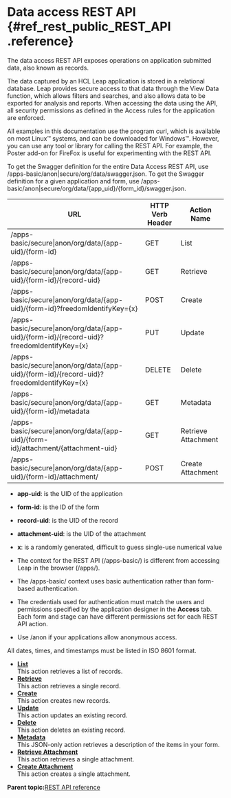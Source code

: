 # Data access REST API {#ref_rest_public_REST_API .reference}

The data access REST API exposes operations on application submitted data, also known as records.

The data captured by an HCL Leap application is stored in a relational database. Leap provides secure access to that data through the View Data function, which allows filters and searches, and also allows data to be exported for analysis and reports. When accessing the data using the API, all security permissions as defined in the Access rules for the application are enforced.

All examples in this documentation use the program curl, which is available on most Linux™ systems, and can be downloaded for Windows™. However, you can use any tool or library for calling the REST API. For example, the Poster add-on for FireFox is useful for experimenting with the REST API.

To get the Swagger definition for the entire Data Access REST API, use /apps-basic/anon\|secure/org/data/swagger.json. To get the Swagger definition for a given application and form, use /apps-basic/anon\|secure/org/data/\{app\_uid\}/\{form\_id\}/swagger.json.

|URL|HTTP Verb Header|Action Name|
|---|----------------|-----------|
|/apps-basic/secure\|anon/org/data/\{app-uid\}/\{form-id\}|GET|List|
|/apps-basic/secure\|anon/org/data/\{app-uid\}/\{form-id\}/\{record-uid\}|GET|Retrieve|
|/apps-basic/secure\|anon/org/data/\{app-uid\}/\{form-id\}?freedomIdentifyKey=\{x\}|POST|Create|
|/apps-basic/secure\|anon/org/data/\{app-uid\}/\{form-id\}/\{record-uid\}?freedomIdentifyKey=\{x\}|PUT|Update|
|/apps-basic/secure\|anon/org/data/\{app-uid\}/\{form-id\}/\{record-uid\}?freedomIdentifyKey=\{x\}|DELETE|Delete|
|/apps-basic/secure\|anon/org/data/\{app-uid\}/\{form-id\}/metadata|GET|Metadata|
|/apps-basic/secure\|anon/org/data/\{app-uid\}/\{form-id\}/attachment/\{attachment-uid\}|GET|Retrieve Attachment|
|/apps-basic/secure\|anon/org/data/\{app-uid\}/\{form-id\}/attachment/|POST|Create Attachment|

-   **app-uid**: is the UID of the application
-   **form-id**: is the ID of the form
-   **record-uid**: is the UID of the record
-   **attachment-uid**: is the UID of the attachment
-   **x**: is a randomly generated, difficult to guess single-use numerical value

-   The context for the REST API \(/apps-basic/\) is different from accessing Leap in the browser \(/apps/\).
-   The /apps-basic/ context uses basic authentication rather than form-based authentication.
-   The credentials used for authentication must match the users and permissions specified by the application designer in the **Access** tab. Each form and stage can have different permissions set for each REST API action.
-   Use /anon if your applications allow anonymous access.

All dates, times, and timestamps must be listed in ISO 8601 format.

-   **[List](ref_data_rest_api_list.md)**  
This action retrieves a list of records.
-   **[Retrieve](ref_data_rest_api_retrieve.md)**  
This action retrieves a single record.
-   **[Create](ref_data_rest_api_create.md)**  
This action creates new records.
-   **[Update](ref_data_rest_api_update.md)**  
This action updates an existing record.
-   **[Delete](ref_data_rest_api_delete.md)**  
This action deletes an existing record.
-   **[Metadata](ref_data_rest_api_metadata.md)**  
This JSON-only action retrieves a description of the items in your form.
-   **[Retrieve Attachment](ref_data_rest_api_retrieve_attachment.md)**  
This action retrieves a single attachment.
-   **[Create Attachment](ref_data_rest_api_create_attachment.md)**  
This action creates a single attachment.

**Parent topic:**[REST API reference](ref_rest_api_ref.md)

